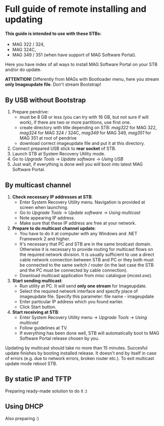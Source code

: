 # Full guide of remote installing and updating
#### This guide is intended to use with these STBs:
* MAG 322 / 324,
* MAG 324C,
* MAG 349 / 351 (when have support of MAG Software Portal).

Here you have index of all ways to install MAG Software Portal on your STB and/or do update.

**ATTENTION!** Differently from MAGs with Bootloader menu, here you stream **only Imageupdate file**. Don't stream Bootstrap!

## By USB without Bootstrap
1. Prepare pendrive:
	* must be 8 GB or less (you can try with 16 GB, but not sure if will work), if there are two or more partitions, use first one.
	* create directory with title depending on STB: *mag322* for MAG 322, *mag324* for MAG 324 / 324C, *mag349* for MAG 349, *mag351* for MAG 351 at root of pendrive
	* download correct imageupdate file and put it at this directory.
2. Connect prepared USB stick to **rear socket** of STB.
3. Launch STB at System Recovery Utility mode.
4. Go to *Upgrade Tools* -> *Update software* -> *Using USB*
5. Just wait, if everything is done well you will boot into latest MAG Software Portal.

## By multicast channel
1. **Check necessary IP addresses at STB**:
	* Enter System Recovery Utility menu. Navigation is provided at screen when launching.
	* Go to *Upgrade Tools* -> *Update software* -> *Using multicast*
	* Note appearing IP address.
	* Make sure that these IP address are free at your network.
2. **Prepare to do multicast channel update**:
	* You have to do it at computer with any Windows and .NET Framework 2 and higher.
	* It's necessary that PC and STB are in the same brodcast domain. Otherwise it is necessary to provide routing for multicast flows on the required network division. It is usually sufficient to use a direct cable network connection between STB and PC or they both must be connected to the same switch / router (in the last case the STB and the PC must be connected by cable connection).
	* Download multicast application from misc catalogue (*mcast.exe*).
3. **Start sending multicast**:
	* Run utility at PC. It will send **only one stream** for Imageupdate.	
	* Select the required network interface and specify place of imageupdate file. Specify this parameter: file name - imageupdate
	* Enter particular IP address which you found earlier.
	* Click Start button.
4. **Start receiving at STB**:
	* Enter System Recovery Utility menu -> *Upgrade Tools* -> *Using multicast*
	* Follow guidelines at TV.
	* If everything has been done well, STB will automatically boot to MAG Software Portal release chosen by you.

Updating by multicast should take no more than 15 minutes. Succesful update finishes by booting installed release. It doesn't end by itself in case of errors (e.g. due to network errors, broken router etc.). To exit multicast update mode reboot STB.

## By static IP and TFTP
Preparing ready-made solution to do it :)

## Using DHCP
Also preparing :)
